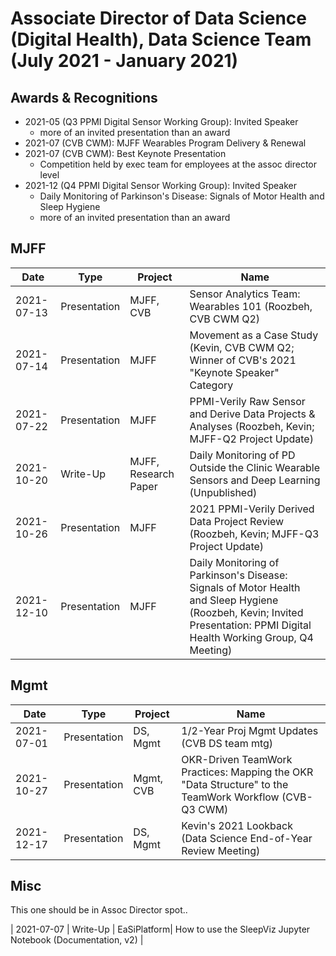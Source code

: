 # Associate Director of Data Science (Digital Health), Data Science Team (July 2021 - January 2021)

## Awards & Recognitions
* 2021-05 (Q3 PPMI Digital Sensor Working Group): Invited Speaker
  - more of an invited presentation than an award
* 2021-07 (CVB CWM): MJFF Wearables Program Delivery & Renewal 
* 2021-07 (CVB CWM): Best Keynote Presentation 
  - Competition held by exec team for employees at the assoc director level
* 2021-12 (Q4 PPMI Digital Sensor Working Group): Invited Speaker
  - Daily Monitoring of Parkinson's Disease: Signals of Motor Health and Sleep Hygiene
  - more of an invited presentation than an award


## MJFF
| Date       | Type     | Project                 | Name                        | 
|------------|----------|-------------------------|-----------------------------|
| 2021-07-13 | Presentation | MJFF, CVB | Sensor Analytics Team: Wearables 101 (Roozbeh, CVB CWM Q2) |
| 2021-07-14 | Presentation | MJFF      | Movement as a Case Study (Kevin, CVB CWM Q2; Winner of CVB's 2021 "Keynote Speaker" Category |
| 2021-07-22 | Presentation | MJFF      | PPMI-Verily Raw Sensor and Derive Data Projects & Analyses (Roozbeh, Kevin; MJFF-Q2 Project Update) |
| 2021-10-20 | Write-Up | MJFF, Research Paper | Daily Monitoring of PD Outside the Clinic Wearable Sensors and Deep Learning (Unpublished) |
| 2021-10-26 | Presentation | MJFF      | 2021 PPMI-Verily Derived Data Project Review (Roozbeh, Kevin; MJFF-Q3 Project Update) |
| 2021-12-10 | Presentation | MJFF      | Daily Monitoring of Parkinson's Disease: Signals of Motor Health and Sleep Hygiene (Roozbeh, Kevin; Invited Presentation: PPMI Digital Health Working Group, Q4 Meeting) |


## Mgmt
| Date       | Type     | Project                 | Name                        | 
|------------|----------|-------------------------|-----------------------------|
| 2021-07-01 | Presentation | DS, Mgmt  | 1/2-Year Proj Mgmt Updates (CVB DS team mtg) |
| 2021-10-27 | Presentation | Mgmt, CVB | OKR-Driven TeamWork Practices: Mapping the OKR "Data Structure" to the TeamWork Workflow (CVB-Q3 CWM) |
| 2021-12-17 | Presentation | DS, Mgmt  | Kevin's 2021 Lookback (Data Science End-of-Year Review Meeting) |


## Misc

This one should be in Assoc Director spot..

| 2021-07-07 | Write-Up | EaSiPlatform| How to use the SleepViz Jupyter Notebook  (Documentation, v2) |

